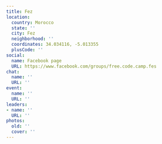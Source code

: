 ```yaml
---
title: Fez
location:
  country: Morocco
  state: ''
  city: Fez
  neighborhood: ''
  coordinates: 34.034116, -5.013355
  plusCode: ''
social:
  name: Facebook page
  URL: https://www.facebook.com/groups/free.code.camp.fes
chat:
  name: ''
  URL: ''
event:
  name: ''
  URL: ''
leaders:
- name: ''
  URL: ''
photos:
  old: ''
  cover: ''
---
```

